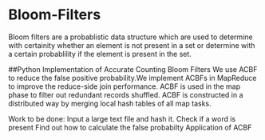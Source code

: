 # Bloom-Filters

Bloom filters are a probablistic data structure which are used to determine with certainity whether an element is not present in a set or determine with a certain probablility if the element is present in the set.

##Python Implementation of Accurate Counting Bloom Filters
We use ACBF to reduce the false positive probability.We implement ACBFs in MapReduce to improve the reduce-side join performance. ACBF is used in the map phase to filter out redundant records shuffled. ACBF is constructed in a distributed way by merging local hash tables of all map tasks. 


Work to be done:
Input a large text file and hash it. Check if a word is present
Find out how to calculate the false probabilty
Application of ACBF

